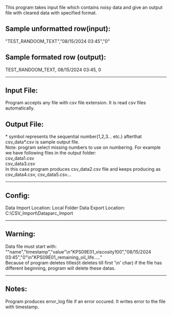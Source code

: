 This program takes input file which contains noisy data and give an output file with cleared data with specified format.

## Sample unformatted row(input):
\"TEST_RANDOOM_TEXT\",\"08/15/2024 03:45\",\"0\"
## Sample formated row (output): 
TEST_RANDOOM_TEXT, 08/15/2024 03:45, 0

<hr /> 

## Input File:
Program accepts any file with csv file extension. It is read csv files automatically.
## Output File:
\* symbol represents the sequential number(1,2,3... etc.) afterthat csv_data*.csv is sample output file. <br />
Note: program select missing numbers to use on numbering. For example we have following files in the output folder: <br />
csv_data1.csv <br />
csv_data3.csv <br />
In this case program produces csv_data2.csv file and keeps producing as csv_data4.csv, csv_data5.csv... 

<hr /> 

## Config:
Data Import Location: Local Folder
Data Export Location: C:\CSV_Import\Dataparc_Import

<hr /> 

## Warning:
Data file must start with: <br />
 "\"name\",\"timestamp\",\"value\"\n\"KPS09E01_viscosity100\",\"08/15/2024 03:45\",\"0\"\n\"KPS09E01_remaining_oil_life\....." <br />
Because of program deletes titles(it deletes till first '\n' char) if the file has different beginning, program will delete these datas.

<hr /> 

## Notes:
Program produces error_log file if an error occured. It writes error to the file with timestamp.
